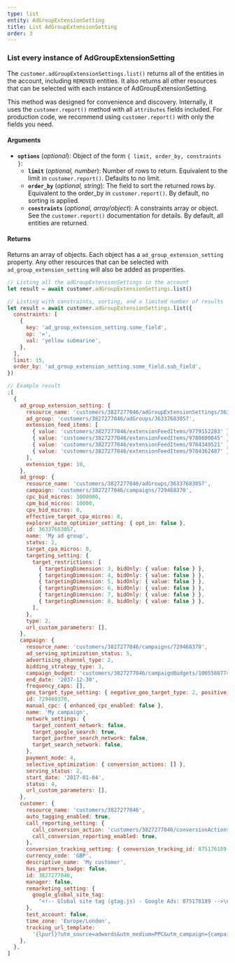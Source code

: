 ```yaml
---
type: list
entity: AdGroupExtensionSetting
title: List AdGroupExtensionSetting
order: 3
---
```


### List every instance of AdGroupExtensionSetting

The `customer.adGroupExtensionSettings.list()` returns all of the entities in the account, including `REMOVED` entities. It also returns all other resources that can be selected with each instance of AdGroupExtensionSetting.

This method was designed for convenience and discovery. Internally, it uses the `customer.report()` method with all `attributes` fields included. For production code, we recommend using `customer.report()` with only the fields you need.

#### Arguments

- **`options`** (_optional_): Object of the form `{ limit, order_by, constraints }`:
  - **`limit`** (_optional, number_): Number of rows to return. Equivalent to the limit in `customer.report()`. Defaults to no limit.
  - **`order_by`** (_optional, string_): The field to sort the returned rows by. Equivalent to the order_by in `customer.report()`. By default, no sorting is applied.
  - **`constraints`** (_optional, array/object_): A constraints array or object. See the `customer.report()` documentation for details. By default, all entities are returned.

#### Returns

Returns an array of objects.
Each object has a `ad_group_extension_setting` property. Any other resources that can be selected with `ad_group_extension_setting` will also be added as properities.

```javascript
// Listing all the adGroupExtensionSettings in the account
let result = await customer.adGroupExtensionSettings.list()

// Listing with constraints, sorting, and a limited number of results
let result = await customer.adGroupExtensionSettings.list({
  constraints: [
    {
      key: 'ad_group_extension_setting.some_field',
      op: '=',
      val: 'yellow submarine',
    },
  ],
  limit: 15,
  order_by: 'ad_group_extension_setting.some_field.sub_field',
})
```

```javascript
// Example result
;[
  {
    ad_group_extension_setting: {
      resource_name: 'customers/3827277046/adGroupExtensionSettings/36337683057~SITELINK',
      ad_group: 'customers/3827277046/adGroups/36337683057',
      extension_feed_items: [
        { value: 'customers/3827277046/extensionFeedItems/9779152283' },
        { value: 'customers/3827277046/extensionFeedItems/9780600045' },
        { value: 'customers/3827277046/extensionFeedItems/9784349521' },
        { value: 'customers/3827277046/extensionFeedItems/9784362487' },
      ],
      extension_type: 10,
    },
    ad_group: {
      resource_name: 'customers/3827277046/adGroups/36337683057',
      campaign: 'customers/3827277046/campaigns/729468370',
      cpc_bid_micros: 3000000,
      cpm_bid_micros: 10000,
      cpv_bid_micros: 0,
      effective_target_cpa_micros: 0,
      explorer_auto_optimizer_setting: { opt_in: false },
      id: 36337683057,
      name: 'My ad group',
      status: 2,
      target_cpa_micros: 0,
      targeting_setting: {
        target_restrictions: [
          { targetingDimension: 3, bidOnly: { value: false } },
          { targetingDimension: 4, bidOnly: { value: false } },
          { targetingDimension: 5, bidOnly: { value: false } },
          { targetingDimension: 6, bidOnly: { value: false } },
          { targetingDimension: 7, bidOnly: { value: false } },
          { targetingDimension: 8, bidOnly: { value: false } },
        ],
      },
      type: 2,
      url_custom_parameters: [],
    },
    campaign: {
      resource_name: 'customers/3827277046/campaigns/729468370',
      ad_serving_optimization_status: 5,
      advertising_channel_type: 2,
      bidding_strategy_type: 3,
      campaign_budget: 'customers/3827277046/campaignBudgets/1005586774',
      end_date: '2037-12-30',
      frequency_caps: [],
      geo_target_type_setting: { negative_geo_target_type: 2, positive_geo_target_type: 2 },
      id: 729468370,
      manual_cpc: { enhanced_cpc_enabled: false },
      name: 'My campaign',
      network_settings: {
        target_content_network: false,
        target_google_search: true,
        target_partner_search_network: false,
        target_search_network: false,
      },
      payment_mode: 4,
      selective_optimization: { conversion_actions: [] },
      serving_status: 2,
      start_date: '2017-01-04',
      status: 4,
      url_custom_parameters: [],
    },
    customer: {
      resource_name: 'customers/3827277046',
      auto_tagging_enabled: true,
      call_reporting_setting: {
        call_conversion_action: 'customers/3827277046/conversionActions/179',
        call_conversion_reporting_enabled: true,
      },
      conversion_tracking_setting: { conversion_tracking_id: 875176189 },
      currency_code: 'GBP',
      descriptive_name: 'My customer',
      has_partners_badge: false,
      id: 3827277046,
      manager: false,
      remarketing_setting: {
        google_global_site_tag:
          "<!-- Global site tag (gtag.js) - Google Ads: 875176189 -->\n<script async src=\"https://www.googletagmanager.com/gtag/js?id=AW-875176189\"></script>\n<script>\n  window.dataLayer = window.dataLayer || [];\n  function gtag(){dataLayer.push(arguments);}\n  gtag('js', new Date());\n\n  gtag('config', 'AW-875176189');\n</script>\n",
      },
      test_account: false,
      time_zone: 'Europe/London',
      tracking_url_template:
        '{lpurl}?utm_source=adwords&utm_medium=PPC&utm_campaign={campaignid}&utm_term={ifsearch:{keyword}}{ifcontent:{placement}}&utm_content={creative}&network={network}&adgroupid={adgroupid}&matchtype={matchtype}&adposition={adposition}&targetid={targetid}&target={target}&device={device}&devicemodel={devicemodel}',
    },
  },
]
```
